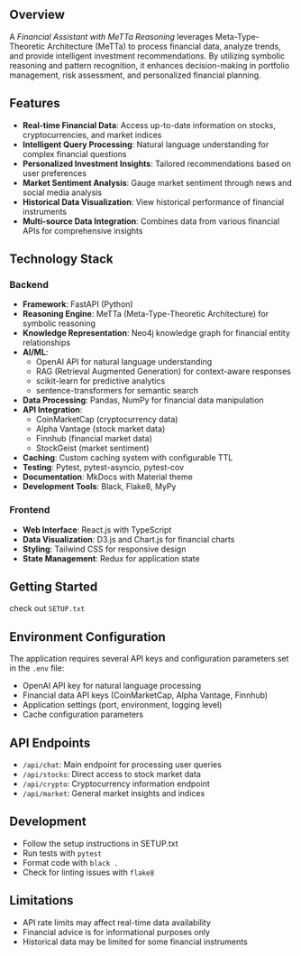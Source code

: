 ## Overview

A *Financial Assistant with MeTTa Reasoning* leverages Meta-Type-Theoretic Architecture (MeTTa) to process financial data, analyze trends, and provide intelligent investment recommendations. By utilizing symbolic reasoning and pattern recognition, it enhances decision-making in portfolio management, risk assessment, and personalized financial planning.

## Features
- **Real-time Financial Data**: Access up-to-date information on stocks, cryptocurrencies, and market indices
- **Intelligent Query Processing**: Natural language understanding for complex financial questions
- **Personalized Investment Insights**: Tailored recommendations based on user preferences
- **Market Sentiment Analysis**: Gauge market sentiment through news and social media analysis
- **Historical Data Visualization**: View historical performance of financial instruments
- **Multi-source Data Integration**: Combines data from various financial APIs for comprehensive insights

## Technology Stack

### Backend
- **Framework**: FastAPI (Python)
- **Reasoning Engine**: MeTTa (Meta-Type-Theoretic Architecture) for symbolic reasoning
- **Knowledge Representation**: Neo4j knowledge graph for financial entity relationships
- **AI/ML**: 
  - OpenAI API for natural language understanding
  - RAG (Retrieval Augmented Generation) for context-aware responses
  - scikit-learn for predictive analytics
  - sentence-transformers for semantic search
- **Data Processing**: Pandas, NumPy for financial data manipulation
- **API Integration**: 
  - CoinMarketCap (cryptocurrency data)
  - Alpha Vantage (stock market data)
  - Finnhub (financial market data)
  - StockGeist (market sentiment)
- **Caching**: Custom caching system with configurable TTL
- **Testing**: Pytest, pytest-asyncio, pytest-cov
- **Documentation**: MkDocs with Material theme
- **Development Tools**: Black, Flake8, MyPy

### Frontend
- **Web Interface**: React.js with TypeScript
- **Data Visualization**: D3.js and Chart.js for financial charts
- **Styling**: Tailwind CSS for responsive design
- **State Management**: Redux for application state

## Getting Started
 check out `SETUP.txt`
## Environment Configuration
The application requires several API keys and configuration parameters set in the `.env` file:
- OpenAI API key for natural language processing
- Financial data API keys (CoinMarketCap, Alpha Vantage, Finnhub)
- Application settings (port, environment, logging level)
- Cache configuration parameters

## API Endpoints
- `/api/chat`: Main endpoint for processing user queries
- `/api/stocks`: Direct access to stock market data
- `/api/crypto`: Cryptocurrency information endpoint
- `/api/market`: General market insights and indices

## Development
- Follow the setup instructions in SETUP.txt
- Run tests with `pytest`
- Format code with `black .`
- Check for linting issues with `flake8`

## Limitations
- API rate limits may affect real-time data availability
- Financial advice is for informational purposes only
- Historical data may be limited for some financial instruments


